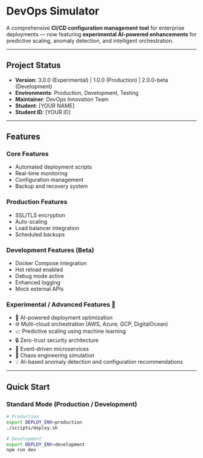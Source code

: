 # DevOps Simulator

A comprehensive **CI/CD configuration management tool** for enterprise deployments — now featuring **experimental AI-powered enhancements** for predictive scaling, anomaly detection, and intelligent orchestration.

---

## Project Status
- **Version**: 3.0.0 (Experimental) | 1.0.0 (Production) | 2.0.0-beta (Development)
- **Environments**: Production, Development, Testing
- **Maintainer**: DevOps Innovation Team
- **Student**: [YOUR NAME]
- **Student ID**: [YOUR ID]

---

## Features

### Core Features
- Automated deployment scripts  
- Real-time monitoring  
- Configuration management  
- Backup and recovery system  

### Production Features
- SSL/TLS encryption  
- Auto-scaling  
- Load balancer integration  
- Scheduled backups  

### Development Features (Beta)
- Docker Compose integration  
- Hot reload enabled  
- Debug mode active  
- Enhanced logging  
- Mock external APIs  

### Experimental / Advanced Features 🚀
- 🤖 AI-powered deployment optimization  
- 🌐 Multi-cloud orchestration (AWS, Azure, GCP, DigitalOcean)  
- 📈 Predictive scaling using machine learning  
- 🔒 Zero-trust security architecture  
- 🌊 Event-driven microservices  
- 🎯 Chaos engineering simulation  
- 💡 AI-based anomaly detection and configuration recommendations  

---

## Quick Start

### Standard Mode (Production / Development)
```bash
# Production
export DEPLOY_ENV=production
./scripts/deploy.sh

# Development
export DEPLOY_ENV=development
npm run dev
